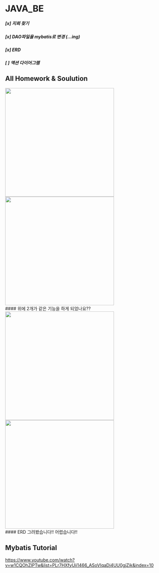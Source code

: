 # JAVA_BE

##### [x] 지뢰 찾기 
##### [x] DAO파일을 mybatis로 변경 (...ing)
##### [x] ERD 
##### [ ] 액션 다이어그램

## All Homework & Soulution

<div>
<img src = "https://user-images.githubusercontent.com/45477679/64110298-b6724a80-cdbc-11e9-93ae-04208e265c13.png" width = "350" />
<img src = "https://user-images.githubusercontent.com/45477679/64110300-b83c0e00-cdbc-11e9-93e6-85cbad9daf8f.png" width = "350" />
</div>
#### 위에 2개가 같은 기능을 하게 되었나요??
<div>
 <img src = "https://user-images.githubusercontent.com/45477679/64401314-5674f000-d0ab-11e9-9f77-128cb32e4b35.png" width = "350" />
<img src = "https://user-images.githubusercontent.com/45477679/64401318-58d74a00-d0ab-11e9-977f-9d109441f53d.png" width = "350" />
</div>
#### ERD 그려봤습니다!! 어렵습니다!!


## Mybatis Tutorial

https://www.youtube.com/watch?v=w1CQOhZIPTw&list=PLr7HXfyUii1466_ASoVIqaDj4UU0gjZik&index=10



